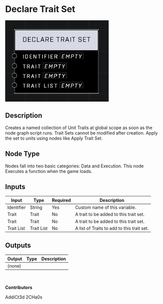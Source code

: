 # Declare Trait Set
![](../../../.gitbook/assets/declare-trait-set.png)
## Description
Creates a named collection of Unit Traits at global scope as soon as the node graph script runs. Trait Sets cannot be modified after creation. Apply the set to units using nodes like Apply Trait Set.

## Node Type
Nodes fall into two basic categories: Data and Execution. This node Executes a function when the game loads.

## Inputs
| Input | Type | Required | Description |
|------------------|------------------|----------|--------------------------------------------------------------|
| Identifier | String | Yes | Custom name of this variable. |
| Trait | Trait | No | A trait to be added to this trait set. |
| Trait | Trait | No | A trait to be added to this trait set. |
| Trait List | Trait List | No | A list of Traits to add to this trait set. |

## Outputs
| Output | Type | Description |
|------------------|------------------|--------------------------------------------------------------|
| (none) | | |

\
\
**Contributors**

AddiCt3d 2CHa0s